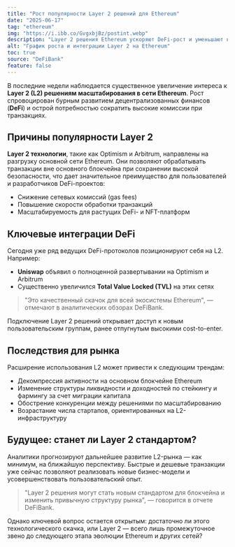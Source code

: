 ```yaml
---
title: "Рост популярности Layer 2 решений для Ethereum"
date: "2025-06-17"
tag: "ethereum"
img: "https://i.ibb.co/GvgxbjBz/postint.webp"
description: "Layer 2 решения Ethereum ускоряют DeFi-рост и уменьшают комиссию"
alt: "График роста и интеграции Layer 2 на Ethereum"
toc: true
source: "DeFiBank"
feature: false
---
```


В последние недели наблюдается существенное увеличение интереса к **Layer 2 (L2) решениям масштабирования в сети Ethereum**. Рост спровоцирован бурным развитием децентрализованных финансов (**DeFi**) и острой потребностью сократить высокие комиссии при транзакциях.

## Причины популярности Layer 2

**Layer 2 технологии**, такие как Optimism и Arbitrum, направлены на разгрузку основной сети Ethereum. Они позволяют обрабатывать транзакции вне основного блокчейна при сохранении высокой безопасности, что дает значительное преимущество для пользователей и разработчиков DeFi-проектов:

- Снижение сетевых комиссий (gas fees)
- Повышение скорости обработки транзакций
- Масштабируемость для растущих DeFi- и NFT-платформ

## Ключевые интеграции DeFi

Сегодня уже ряд ведущих DeFi-протоколов позиционируют себя на L2. Например:

- **Uniswap** объявил о полноценной развертывании на Optimism и Arbitrum
- Существенно увеличился **Total Value Locked (TVL)** на этих сетях

> "Это качественный скачок для всей экосистемы Ethereum", — отмечают в аналитических обзорах DeFiBank.

Подключение Layer 2 решений открывает доступ к новым пользовательским группам, ранее отпугнутым высокими cost-to-enter.

## Последствия для рынка

Расширение использования L2 может привести к следующим трендам:

- Декомпрессия активности на основном блокчейне Ethereum
- Изменение структуры ликвидности и доходностей по стейкингу и фармингу за счет миграции капитала
- Обострение конкуренции между решениями по масштабированию
- Возрастание числа стартапов, ориентированных на L2-инфраструктуру

## Будущее: станет ли Layer 2 стандартом?

Аналитики прогнозируют дальнейшее развитие L2-рынка — как минимум, на ближайшую перспективу. Быстрые и дешевые транзакции уже сейчас позволяют реализовать новые бизнес-модели и усовершенствовать пользовательский опыт.

> "Layer 2 решения могут стать новым стандартом для блокчейна и изменить привычную структуру рынка", — говорится в отчете DeFiBank.

Однако ключевой вопрос остается открытым: достаточно ли этого технологического скачка, или Layer 2 — всего лишь промежуточное звено до следующего этапа эволюции Ethereum и других сетей?